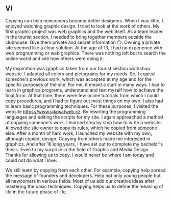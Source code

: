 ## VI
Copying can help newcomers become better designers. When I was little, I enjoyed watching graphic design. 
I tried to look at the work of others. My first graphic project was web graphics and the web itself. 
As a team leader in the tourist section, I needed to bring together members outside the clubhouse. 
Give them private and secret information :no_mouth:. Owning a private site seemed like a clear solution.
At the age of 13, I had no experience with web programming or web graphics. There was nothing left but to search the online world and see how others were doing it.

My inspiration was graphics taken from our tourist section workshop website. I adapted all colors and pictograms for my needs. So, I copied someone's previous work, which was accepted at my age and for the specific purposes of the site. For me, it meant a start in many ways. I had to learn in graphics programs, understand and test myself how to achieve the final form. At that time, there were few online tutorials from which I could copy procedures, and I had to figure out most things on my own. I also had to learn basic programming techniques. For these purposes, I visited the website https://www.jakpsatweb.cz. By rewriting the programming languages and editing the scripts for my site. I again approached a method of copying someone's work. I learned step by step how to write a website. Allowed the site owner to copy its rules, which he copied from someone else. After a month of hard work, I launched my website with my own, although copied, design. Copying from others made me interested in graphics. And after 16 long years, I have set out to complete my bachelor's thesis. Even to my surprise in the field of Graphic and Media Design. Thanks for allowing us to copy. I would never be where I am today and could not do what I love.

We still learn by copying from each other. For example, copying help spread the message of founders and developers. 
Help not only young people but all newcomers in various fields. Most of us add our creative ideas after mastering the basic techniques. 
Copying helps us to define the meaning of life in the future phase of life.
